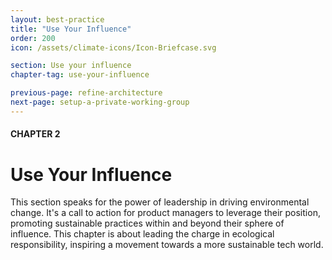 ```yaml
---
layout: best-practice
title: "Use Your Influence"
order: 200
icon: /assets/climate-icons/Icon-Briefcase.svg

section: Use your influence
chapter-tag: use-your-influence

previous-page: refine-architecture
next-page: setup-a-private-working-group
---
```


#### CHAPTER 2
# Use Your Influence

<div class="bigquote" style="text-align:left;"> 
  <p>This section speaks for the power of leadership in driving environmental change. It's a call to action for product managers to leverage their position, promoting sustainable practices within and beyond their sphere of influence. This chapter is about leading the charge in ecological responsibility, inspiring a movement towards a more sustainable tech world.</p>
</div>
